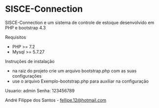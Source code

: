 # SISCE-Connection
SISCE-Connection e um sistema de controle de estoque desenvolvido em PHP e bootstrap 4.3

Requisitos 
 * PHP >= 7.2  
 * Mysql >= 5.7.27

Instruções de instalação
 * na raiz do projeto crie um arquivo bootstrap.php com as suas configurações
 * use o arquivo Exemplo-bootstrap.php para auxiliar na configuração

Usuario: admin
Senha: 123456789

André Filippe dos Santos - fellipe.12@hotmail.com
